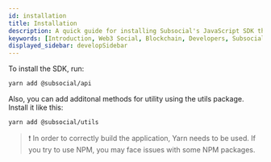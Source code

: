 ```yaml
---
id: installation
title: Installation
description: A quick guide for installing Subsocial's JavaScript SDK that allows developers to easily build web3 social apps.
keywords: [Introduction, Web3 Social, Blockchain, Developers, Subsocial]
displayed_sidebar: developSidebar
---
```


To install the SDK, run:

```bash
yarn add @subsocial/api
```

Also, you can add additonal methods for utility using the utils package. Install it like this:

```bash
yarn add @subsocial/utils
```

> :exclamation: In order to correctly build the application, Yarn needs to be used. If you try to use NPM, you may face issues with some NPM packages.
